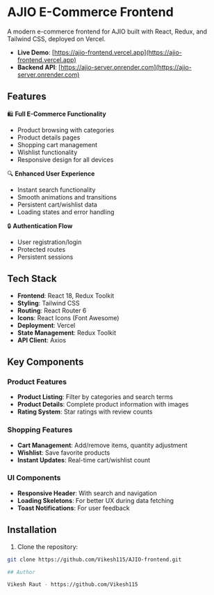# AJIO E-Commerce Frontend

A modern e-commerce frontend for AJIO built with React, Redux, and Tailwind CSS, deployed on Vercel.

- **Live Demo**: [https://ajio-frontend.vercel.app](https://ajio-frontend.vercel.app)
- **Backend API**: [https://ajio-server.onrender.com](https://ajio-server.onrender.com)

## Features

🛍️ **Full E-Commerce Functionality**
- Product browsing with categories
- Product details pages
- Shopping cart management
- Wishlist functionality
- Responsive design for all devices

🔍 **Enhanced User Experience**
- Instant search functionality
- Smooth animations and transitions
- Persistent cart/wishlist data
- Loading states and error handling

🔒 **Authentication Flow**
- User registration/login
- Protected routes
- Persistent sessions

## Tech Stack

- **Frontend**: React 18, Redux Toolkit
- **Styling**: Tailwind CSS
- **Routing**: React Router 6
- **Icons**: React Icons (Font Awesome)
- **Deployment**: Vercel
- **State Management**: Redux Toolkit
- **API Client**: Axios


## Key Components

### Product Features
- **Product Listing**: Filter by categories and search terms
- **Product Details**: Complete product information with images
- **Rating System**: Star ratings with review counts

### Shopping Features
- **Cart Management**: Add/remove items, quantity adjustment
- **Wishlist**: Save favorite products
- **Instant Updates**: Real-time cart/wishlist count

### UI Components
- **Responsive Header**: With search and navigation
- **Loading Skeletons**: For better UX during data fetching
- **Toast Notifications**: For user feedback

## Installation

1. Clone the repository:
```bash
git clone https://github.com/Vikesh115/AJIO-frontend.git

## Author

Vikesh Raut - https://github.com/Vikesh115